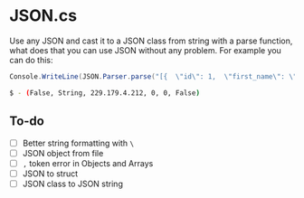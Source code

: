 # JSON.cs

Use any JSON and cast it to a JSON class from string with a parse function, what does that you can use JSON without any problem. For example you can do this:

```cs
Console.WriteLine(JSON.Parser.parse("[{  \"id\": 1,  \"first_name\": \"Jeanette\",  \"last_name\": \"Penddreth\",  \"email\": \"jpenddreth0@census.gov\",  \"gender\": \"Female\",  \"ip_address\": \"26.58.193.2\"}, {  \"id\": 2,  \"first_name\": \"Giavani\",  \"last_name\": \"Frediani\",  \"email\": \"gfrediani1@senate.gov\",  \"gender\": \"Male\",  \"ip_address\": \"229.179.4.212\"}, {  \"id\": 3,  \"first_name\": \"Noell\",  \"last_name\": \"Bea\",  \"email\": \"nbea2@imageshack.us\",  \"gender\": \"Female\",  \"ip_address\": \"180.66.162.255\"}, {  \"id\": 4,  \"first_name\": \"Willard\",  \"last_name\": \"Valek\",  \"email\": \"wvalek3@vk.com\",  \"gender\": \"Male\",  \"ip_address\": \"67.76.188.26\"}]").get(1).get("ip_address").get());
```

```sh
$ - (False, String, 229.179.4.212, 0, 0, False)
```

## To-do

- [ ] Better string formatting with `\`
- [ ] JSON object from file
- [ ] `,` token error in Objects and Arrays
- [ ] JSON to struct
- [ ] JSON class to JSON string
